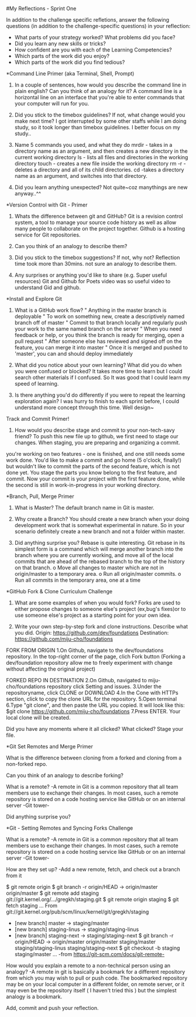 #My Reflections - Sprint One 



In addition to the challenge specific refletions, answer the following questions (in addition to the challenge-specific questions) in your reflection:



* What parts of your strategy worked? What problems did you face?
* Did you learn any new skills or tricks?
* How confident are you with each of the Learning Competencies?
* Which parts of the work did you enjoy?
* Which parts of the work did you find tedious?



*Command Line Primer (aka Terminal, Shell, Prompt)

1.	In a couple of sentences, how would you describe the command line in plain english? Can you think of an analogy for it?
A command line is a horizontal line on an interface that you're able to enter           commands that your computer will run for you. 

2.	Did you stick to the timebox guidelines? If not, what change would you make next time? 
I got interrupted by some other staffs while I am doing study, so it took longer than timebox guidelines. I better focus on my study..

3.	Name 5 commands you used, and what they do
mrdir - takes in a directory name as an argument, and then creates a new directory in the current working directory
ls  - lists all files and directories in the working directory
touch - creates a new file inside the working directory
rm -r - deletes a directory and all of its child directories.
 cd -takes a directory name as an argument, and switches into that directory.

4.	Did you learn anything unexpected? Not quite~coz manythings are new anyway..^^


*Version Control with Git - Primer

1.	Whats the difference between git and GitHub?
Git is a revision control system, a tool to manage your source code history as well as allow many people to collaborate on the project together.
Github is a hosting service for Git repositories.

2.	Can you think of an analogy to describe them?

3.	Did you stick to the timebox suggestions? If not, why not?
Reflection time took more than 30mins. not sure an analogy to describe them.

4.	Any surprises or anything you'd like to share (e.g. Super useful resources)
Git and Github for Poets video was so useful video to understand Gid and github.

*Install and Explore Git

1.	What is a GitHub work flow?
"	Anything in the master branch is deployable
"	To work on something new, create a descriptively named branch off of master 
"	Commit to that branch locally and regularly push your work to the same named branch on the server
"	When you need feedback or help, or you think the branch is ready for merging, open a pull request 
"	After someone else has reviewed and signed off on the feature, you can merge it into master
"	Once it is merged and pushed to 'master', you can and should deploy immediately

2.	What did you notice about your own learning? What did you do when you were confused or blocked?
It takes more time to learn but  I could search other materials if I confused.
So It was good that I could learn my speed of learning.

3.	Is there anything you'd do differently if you were to repeat the learning exploration again? 
I was hurry to finish to each sprint before, I could understand more concept through this time. Well design~

Track and Commit Primer!

1.	How would you describe stage and commit to your non-tech-savy friend?
To push this new file up to github, we first need to stage our changes. 
When staging, you are preparing and organizing a commit.

you're working on two features - one is finished, and one still needs some work done. You'd like to make a commit and go home (5 o'clock, finally!) but wouldn't like to commit the parts of the second feature, which is not done yet. You stage the parts you know belong to the first feature, and commit. Now your commit is your project with the first feature done, while the second is still in work-in-progress in your working directory.

*Branch, Pull, Merge Primer

1.	What is Master?
The default branch name in Git is master.

2.	Why create a Branch?
You should create a new branch when your doing development work that is somewhat experimental in nature. So in your scenario definitely create a new branch and not a folder within master. 

3.	Did anything surprise you?
Rebase is quite interesting. 
Git rebase in its simplest form is a command which will merge another branch into the branch where you are currently working, and move all of the local commits that are ahead of the rebased branch to the top of the history on that branch.
o	Move all changes to master which are not in origin/master to a temporary area.
o	Run all origin/master commits.
o	Run all commits in the temporary area, one at a time

*GitHub Fork & Clone Curriculum Challenge

1. What are some examples of when you would fork?
Forks are used to either propose changes to someone else's project (ex,bug's fixes)or to use someone else's project as a starting point for your own idea.

2. Write your own step-by-step fork and clone instructions. Describe what you did.
 Origin: https://github.com/dev/foundations
Destination: https://github.com/miju-cho/foundations

FORK FROM ORIGIN
1.On Github, navigate to the dev/foundations repository. In the top-right corner of the page, clich Fork button 
(Forking a dev/foundation repository allow me to freely experiment with change without affecting the original project)

FORKED REPO IN DESTINATION
2.On Github, navigated to miju-cho/foundations repository
click Setting and issues.
3.Under the repositoryname, click CLONE or DOWNLOAD
4.In the Cone with HTTPs section, click to copy the clone URL for the repository.
5.Open terminal
6.Type "git clone", and then paste the URL you copied. It will look like this:
$git clone https://github.com/miju-cho/foundations
7.Press ENTER. Your local clone will be created.

Did you have any moments where it all clicked? What clicked?
Stage your file.

*Git Set Remotes and Merge Primer

What is the difference between cloning from a forked and cloning from a non-forked repo.

Can you think of an analogy to describe forking?

What is a remote?
-A remote in Git is a common repository that all team members use to exchange their changes. In most cases, such a remote repository is stored on a code hosting service like GitHub or on an internal server -Git tower-

Did anything surprise you?

*Git - Setting Remotes and Syncing Forks Challenge

What is a remote?
-A remote in Git is a common repository that all team members use to exchange their changes. In most cases, such a remote repository is stored on a code hosting service like GitHub or on an internal server -Git tower-

How are they set up?
-Add a new remote, fetch, and check out a branch from it

$ git remote
origin
$ git branch -r
  origin/HEAD -> origin/master
  origin/master
$ git remote add staging git://git.kernel.org/.../gregkh/staging.git
$ git remote
origin
staging
$ git fetch staging
...
From git://git.kernel.org/pub/scm/linux/kernel/git/gregkh/staging
 * [new branch]      master     -> staging/master
 * [new branch]      staging-linus -> staging/staging-linus
 * [new branch]      staging-next -> staging/staging-next
$ git branch -r
  origin/HEAD -> origin/master
  origin/master
  staging/master
  staging/staging-linus
  staging/staging-next
$ git checkout -b staging staging/master
...
-from https://git-scm.com/docs/git-remote-

How would you explain a remote to a non-technical person using an analogy?
-A remote in git is basically a bookmark for a different repository from which you may wish to pull or push code.
The bookmarked repository may be on your local computer in a different folder, on remote server, or it may even be the repository itself ( I haven't tried this ) but the simplest analogy is a bookmark.

Add, commit and push your reflection.